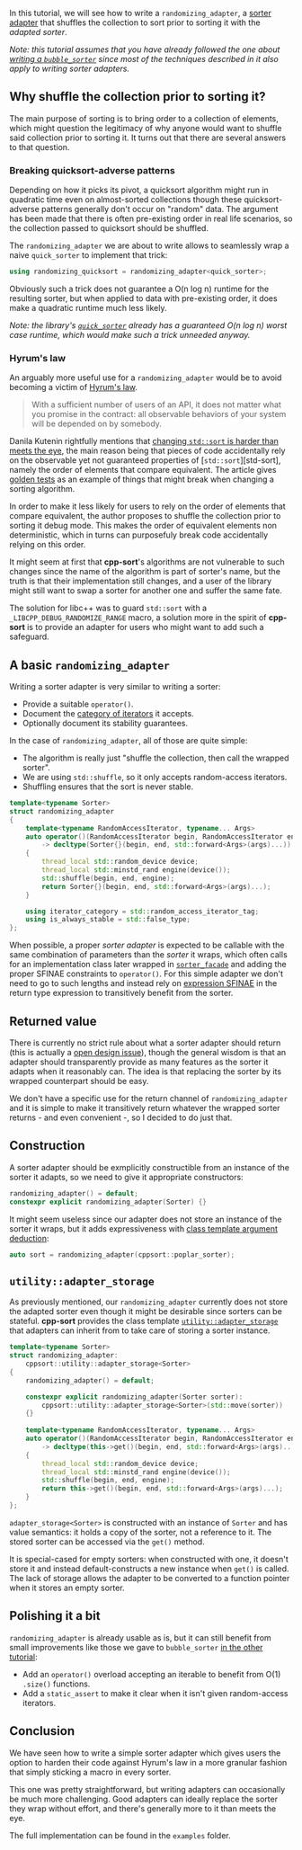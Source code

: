 In this tutorial, we will see how to write a `randomizing_adapter`, a [sorter adapter][sorter-adapters] that shuffles the collection to sort prior to sorting it with the *adapted sorter*.

*Note: this tutorial assumes that you have already followed the one about [writing a `bubble_sorter`][writing-a-bubble-sorter] since most of the techniques described in it also apply to writing sorter adapters.*

## Why shuffle the collection prior to sorting it?

The main purpose of sorting is to bring order to a collection of elements, which might question the legitimacy of why anyone would want to shuffle said collection prior to sorting it. It turns out that there are several answers to that question.

### Breaking quicksort-adverse patterns

Depending on how it picks its pivot, a quicksort algorithm might run in quadratic time even on almost-sorted collections though these quicksort-adverse patterns generally don't occur on "random" data. The argument has been made that there is often pre-existing order in real life scenarios, so the collection passed to quicksort should be shuffled.

The `randomizing_adapter` we are about to write allows to seamlessly wrap a naive `quick_sorter` to implement that trick:

```cpp
using randomizing_quicksort = randomizing_adapter<quick_sorter>;
```

Obviously such a trick does not guarantee a O(n log n) runtime for the resulting sorter, but when applied to data with pre-existing order, it does make a quadratic runtime much less likely.

*Note: the library's [`quick_sorter`][quick-sorter] already has a guaranteed O(n log n) worst case runtime, which would make such a trick unneeded anyway.*

### Hyrum's law

An arguably more useful use for a `randomizing_adapter` would be to avoid becoming a victim of [Hyrum's law][hyrums-law].

> With a sufficient number of users of an API,
> it does not matter what you promise in the contract:
> all observable behaviors of your system
> will be depended on by somebody.

Danila Kutenin rightfully mentions that [changing `std::sort` is harder than meets the eye][changing-std-sort], the main reason being that pieces of code accidentally rely on the observable yet not guaranteed properties of [`std::sort`][std-sort], namely the order of elements that compare equivalent. The article gives [golden tests][golden-tests] as an example of things that might break when changing a sorting algorithm.

In order to make it less likely for users to rely on the order of elements that compare equivalent, the author proposes to shuffle the collection prior to sorting it debug mode. This makes the order of equivalent elements non deterministic, which in turns can purposefuly break code accidentally relying on this order.

It might seem at first that **cpp-sort**'s algorithms are not vulnerable to such changes since the name of the algorithm is part of sorter's name, but the truth is that their implementation still changes, and a user of the library might still want to swap a sorter for another one and suffer the same fate.

The solution for libc++ was to guard `std::sort` with a `_LIBCPP_DEBUG_RANDOMIZE_RANGE` macro, a solution more in the spirit of **cpp-sort** is to provide an adapter for users who might want to add such a safeguard.

## A basic `randomizing_adapter`

Writing a sorter adapter is very similar to writing a sorter:
* Provide a suitable `operator()`.
* Document the [category of iterators][iterator-category] it accepts.
* Optionally document its stability guarantees.

In the case of `randomizing_adapter`, all of those are quite simple:
* The algorithm is really just "shuffle the collection, then call the wrapped sorter".
* We are using `std::shuffle`, so it only accepts random-access iterators.
* Shuffling ensures that the sort is never stable.

```cpp
template<typename Sorter>
struct randomizing_adapter
{
    template<typename RandomAccessIterator, typename... Args>
    auto operator()(RandomAccessIterator begin, RandomAccessIterator end, Args&&... args) const
        -> decltype(Sorter{}(begin, end, std::forward<Args>(args)...))
    {
        thread_local std::random_device device;
        thread_local std::minstd_rand engine(device());
        std::shuffle(begin, end, engine);
        return Sorter{}(begin, end, std::forward<Args>(args)...);
    }

    using iterator_category = std::random_access_iterator_tag;
    using is_always_stable = std::false_type;
};
```

When possible, a proper *sorter adapter* is expected to be callable with the same combination of parameters than the *sorter* it wraps, which often calls for an implementation class later wrapped in [`sorter_facade`][sorter-facade] and adding the proper SFINAE constraints to `operator()`. For this simple adapter we don't need to go to such lengths and instead rely on [expression SFINAE][sfinae] in the return type expression to transitively benefit from the sorter.

## Returned value

There is currently no strict rule about what a sorter adapter should return (this is actually a [open design issue][issue-134]), though the general wisdom is that an adapter should transparently provide as many features as the sorter it adapts when it reasonably can. The idea is that replacing the sorter by its wrapped counterpart should be easy.

We don't have a specific use for the return channel of `randomizing_adapter` and it is simple to make it transitively return whatever the wrapped sorter returns - and even convenient -, so I decided to do just that.

## Construction

A sorter adapter should be exmplicitly constructible from an instance of the sorter it adapts, so we need to give it appropriate constructors:

```cpp
randomizing_adapter() = default;
constexpr explicit randomizing_adapter(Sorter) {}
```

It might seem useless since our adapter does not store an instance of the sorter it wraps, but it adds expressiveness with [class template argument deduction][ctad]:

```cpp
auto sort = randomizing_adapter(cppsort::poplar_sorter);
```

## `utility::adapter_storage`

As previously mentioned, our `randomizing_adapter` currently does not store the adapted sorter even though it might be desirable since sorters can be stateful. **cpp-sort** provides the class template [`utility::adapter_storage`][adapter-storage] that adapters can inherit from to take care of storing a sorter instance.

```cpp
template<typename Sorter>
struct randomizing_adapter:
    cppsort::utility::adapter_storage<Sorter>
{
    randomizing_adapter() = default;

    constexpr explicit randomizing_adapter(Sorter sorter):
        cppsort::utility::adapter_storage<Sorter>(std::move(sorter))
    {}
    
    template<typename RandomAccessIterator, typename... Args>
    auto operator()(RandomAccessIterator begin, RandomAccessIterator end, Args&&... args) const
        -> decltype(this->get()(begin, end, std::forward<Args>(args)...))
    {
        thread_local std::random_device device;
        thread_local std::minstd_rand engine(device());
        std::shuffle(begin, end, engine);
        return this->get()(begin, end, std::forward<Args>(args)...);
    }
};
```

`adapter_storage<Sorter>` is constructed with an instance of `Sorter` and has value semantics: it holds a copy of the sorter, not a reference to it. The stored sorter can be accessed via the `get()` method.

It is special-cased for empty sorters: when constructed with one, it doesn't store it and instead default-constructs a new instance when `get()` is called. The lack of storage allows the adapter to be converted to a function pointer when it stores an empty sorter.

## Polishing it a bit

`randomizing_adapter` is already usable as is, but it can still benefit from small improvements like those we gave to `bubble_sorter` [in the other tutorial][writing-a-bubble-sorter]:
* Add an `operator()` overload accepting an iterable to benefit from O(1) `.size()` functions.
* Add a `static_assert` to make it clear when it isn't given random-access iterators.

## Conclusion

We have seen how to write a simple sorter adapter which gives users the option to harden their code against Hyrum's law in a more granular fashion that simply sticking a macro in every sorter.

This one was pretty straightforward, but writing adapters can occasionally be much more challenging. Good adapters can ideally replace the sorter they wrap without effort, and there's generally more to it than meets the eye.

The full implementation can be found in the `examples` folder.


  [adapter-storage]: Miscellaneous-utilities.md#adapter_storage
  [changing-std-sort]: https://danlark.org/2022/04/20/changing-stdsort-at-googles-scale-and-beyond/
  [ctad]: https://en.cppreference.com/w/cpp/language/class_template_argument_deduction
  [golden-tests]: https://en.wikipedia.org/wiki/Characterization_test
  [hyrums-law]: https://www.hyrumslaw.com/
  [issue-134]: https://github.com/Morwenn/cpp-sort/issues/134
  [iterator-category]: https://en.cppreference.com/w/cpp/iterator
  [proxy-iterators]: https://wg21.link/P0022
  [quick-sorter]: Sorters.md#quick_sorter
  [sfinae]: https://en.cppreference.com/w/cpp/language/sfinae
  [sorter-adapters]: Sorter-adapters.md
  [sorter-facade]: Sorter-facade.md
  [sorter-traits]: Sorter-traits.md#sorter_traits
  [writing-a-sorter]: Writing-a-sorter.md
  [writing-a-bubble-sorter]: Writing-a-bubble_sorter.md
